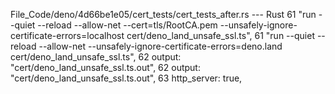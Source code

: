 File_Code/deno/4d66be1e05/cert_tests/cert_tests_after.rs --- Rust
61       "run --quiet --reload --allow-net --cert=tls/RootCA.pem --unsafely-ignore-certificate-errors=localhost cert/deno_land_unsafe_ssl.ts",               61       "run --quiet --reload --allow-net --unsafely-ignore-certificate-errors=deno.land cert/deno_land_unsafe_ssl.ts",
62     output: "cert/deno_land_unsafe_ssl.ts.out",                                                                                                           62     output: "cert/deno_land_unsafe_ssl.ts.out",
63     http_server: true,                                                                                                                                       

